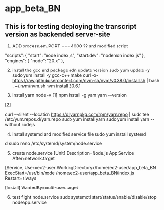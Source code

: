# app_beta_BN
## This is for testing deploying the transcript version as backended server-site
1. ADD process.env.PORT === 4000 ?? and modified script

 "scripts": {
    "start": "node index.js",
    "start:dev": "nodemon index.js"
  },
  "engines": {
    "node": "20.x"
  },


2. install the gcc and package  adn update version
sudo yum update -y
sudo yum install -y gcc-c++ make
curl -o- https://raw.githubusercontent.com/nvm-sh/nvm/v0.38.0/install.sh | bash
. ~/.nvm/nvm.sh
nvm install 20.6.1



3. install yarn
node -v
[1]
npm install -g yarn
yarn --version

[2]

curl --silent --location https://dl.yarnpkg.com/rpm/yarn.repo | sudo tee /etc/yum.repos.d/yarn.repo
sudo yum install yarn
sudo yum install yarn --without nodejs

4. install systemd and modified service file
sudo yum install systemd

d
sudo nano /etc/systemd/system/node.service

5. create node.service
[Unit]
Description=Node.js App Service
After=network.target

[Service]
User=ec2-user
WorkingDirectory=/home/ec2-user/app_beta_BN
ExecStart=/usr/bin/node /home/ec2-user/app_beta_BN/index.js
Restart=always

[Install]
WantedBy=multi-user.target

6. test flight node.service
sudo systemctl start/status/enable/disable/stop nodeapp.service
